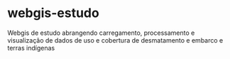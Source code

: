# webgis-estudo
Webgis de estudo abrangendo carregamento, processamento e visualização de dados de uso e cobertura de desmatamento e embarco e terras indígenas
